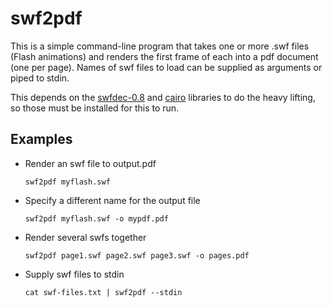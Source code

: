 swf2pdf
=

This is a simple command-line program that takes one or more .swf files (Flash
animations) and renders the first frame of each into a pdf document (one per
page). Names of swf files to load can be supplied as arguments or piped
to stdin.

This depends on the [swfdec-0.8](https://swfdec.freedesktop.org/wiki/) and
[cairo](https://www.cairographics.org/) libraries to do the heavy lifting, so
those must be installed for this to run.

Examples
-

* Render an swf file to output.pdf

    `swf2pdf myflash.swf`

* Specify a different name for the output file

    `swf2pdf myflash.swf -o mypdf.pdf`

* Render several swfs together

    `swf2pdf page1.swf page2.swf page3.swf -o pages.pdf`

* Supply swf files to stdin

    `cat swf-files.txt | swf2pdf --stdin`

